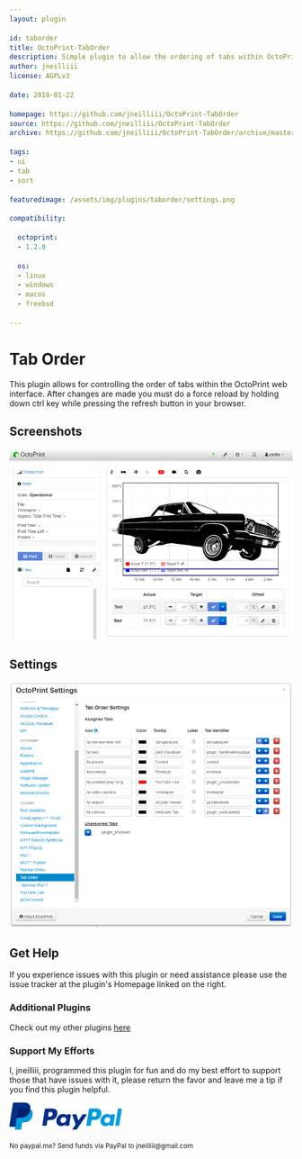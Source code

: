 ```yaml
---
layout: plugin

id: taborder
title: OctoPrint-TabOrder
description: Simple plugin to allow the ordering of tabs within OctoPrint.
author: jneilliii
license: AGPLv3

date: 2018-01-22

homepage: https://github.com/jneilliii/OctoPrint-TabOrder
source: https://github.com/jneilliii/OctoPrint-TabOrder
archive: https://github.com/jneilliii/OctoPrint-TabOrder/archive/master.zip

tags:
- ui
- tab
- sort

featuredimage: /assets/img/plugins/taborder/settings.png

compatibility:

  octoprint:
  - 1.2.0

  os:
  - linux
  - windows
  - macos
  - freebsd

---
```


# Tab Order

This plugin allows for controlling the order of tabs within the OctoPrint web interface. After changes are made you must do a force reload by holding down ctrl key while pressing the refresh button in your browser.

## Screenshots

![screenshot](/assets/img/plugins/taborder/screenshot.png)

## Settings

![screenshot](/assets/img/plugins/taborder/settings.png)

## Get Help

If you experience issues with this plugin or need assistance please use the issue tracker at the plugin's Homepage linked on the right.

### Additional Plugins

Check out my other plugins [here](https://plugins.octoprint.org/by_author/#jneilliii)

### Support My Efforts
I, jneilliii, programmed this plugin for fun and do my best effort to support those that have issues with it, please return the favor and leave me a tip if you find this plugin helpful.

[![paypal](/assets/img/plugins/taborder/paypal-with-text.png)](https://paypal.me/jneilliii)

<small>No paypal.me? Send funds via PayPal to jneilliii&#64;gmail&#46;com</small>


